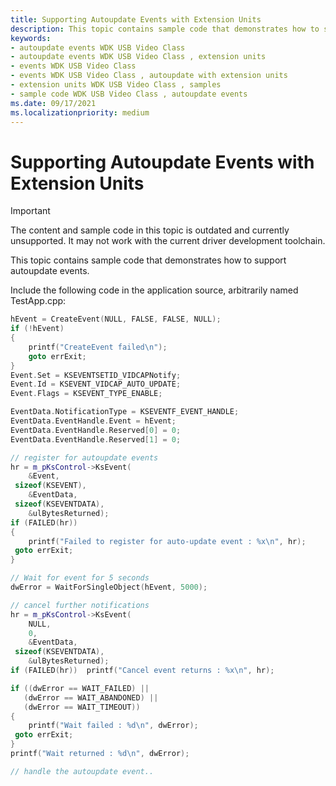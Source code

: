 ```yaml
---
title: Supporting Autoupdate Events with Extension Units
description: This topic contains sample code that demonstrates how to support autoupdate events.
keywords:
- autoupdate events WDK USB Video Class
- autoupdate events WDK USB Video Class , extension units
- events WDK USB Video Class
- events WDK USB Video Class , autoupdate with extension units
- extension units WDK USB Video Class , samples
- sample code WDK USB Video Class , autoupdate events
ms.date: 09/17/2021
ms.localizationpriority: medium
---
```


# Supporting Autoupdate Events with Extension Units

> [!IMPORTANT]
> The content and sample code in this topic is outdated and currently unsupported. It may not work with the current driver development toolchain.

This topic contains sample code that demonstrates how to support autoupdate events.

Include the following code in the application source, arbitrarily named TestApp.cpp:

```cpp
hEvent = CreateEvent(NULL, FALSE, FALSE, NULL);
if (!hEvent)
{
    printf("CreateEvent failed\n");
    goto errExit;
}
Event.Set = KSEVENTSETID_VIDCAPNotify;
Event.Id = KSEVENT_VIDCAP_AUTO_UPDATE;
Event.Flags = KSEVENT_TYPE_ENABLE;

EventData.NotificationType = KSEVENTF_EVENT_HANDLE;
EventData.EventHandle.Event = hEvent;
EventData.EventHandle.Reserved[0] = 0;
EventData.EventHandle.Reserved[1] = 0;

// register for autoupdate events
hr = m_pKsControl->KsEvent(
    &Event, 
 sizeof(KSEVENT), 
    &EventData, 
 sizeof(KSEVENTDATA), 
    &ulBytesReturned);
if (FAILED(hr))
{
    printf("Failed to register for auto-update event : %x\n", hr);
 goto errExit;
}

// Wait for event for 5 seconds 
dwError = WaitForSingleObject(hEvent, 5000);

// cancel further notifications
hr = m_pKsControl->KsEvent(
    NULL, 
    0, 
    &EventData, 
 sizeof(KSEVENTDATA), 
    &ulBytesReturned);
if (FAILED(hr))  printf("Cancel event returns : %x\n", hr);

if ((dwError == WAIT_FAILED) || 
   (dwError == WAIT_ABANDONED) ||
   (dwError == WAIT_TIMEOUT))
{
    printf("Wait failed : %d\n", dwError);
 goto errExit;
} 
printf("Wait returned : %d\n", dwError);

// handle the autoupdate event..
```
